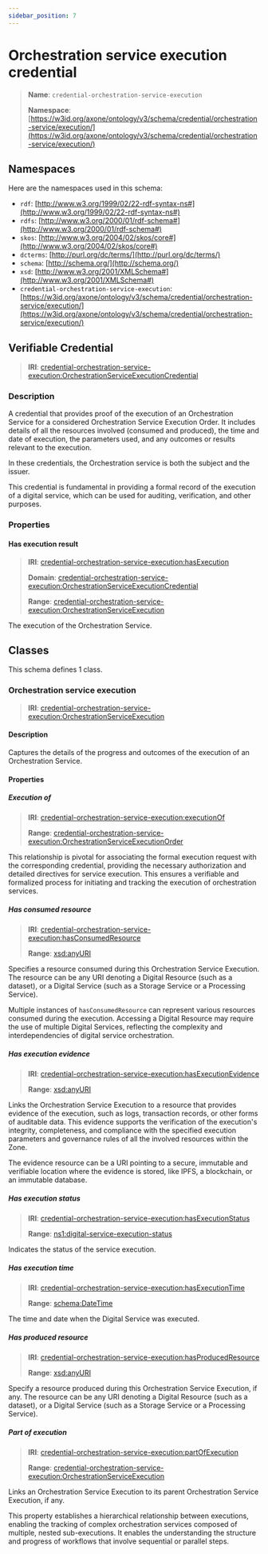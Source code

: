 ```yaml
---
sidebar_position: 7
---
```

[//]: # (This file is auto-generated. Please do not modify it yourself.)

# Orchestration service execution credential

> **Name**: `credential-orchestration-service-execution`
>
> **Namespace**: [https://w3id.org/axone/ontology/v3/schema/credential/orchestration-service/execution/](https://w3id.org/axone/ontology/v3/schema/credential/orchestration-service/execution/)

## Namespaces

Here are the namespaces used in this schema:

- `rdf`: [http://www.w3.org/1999/02/22-rdf-syntax-ns#](http://www.w3.org/1999/02/22-rdf-syntax-ns#)
- `rdfs`: [http://www.w3.org/2000/01/rdf-schema#](http://www.w3.org/2000/01/rdf-schema#)
- `skos`: [http://www.w3.org/2004/02/skos/core#](http://www.w3.org/2004/02/skos/core#)
- `dcterms`: [http://purl.org/dc/terms/](http://purl.org/dc/terms/)
- `schema`: [http://schema.org/](http://schema.org/)
- `xsd`: [http://www.w3.org/2001/XMLSchema#](http://www.w3.org/2001/XMLSchema#)
- `credential-orchestration-service-execution`: [https://w3id.org/axone/ontology/v3/schema/credential/orchestration-service/execution/](https://w3id.org/axone/ontology/v3/schema/credential/orchestration-service/execution/)

## Verifiable Credential

> **IRI**: [credential-orchestration-service-execution:OrchestrationServiceExecutionCredential](https://w3id.org/axone/ontology/v3/schema/credential/orchestration-service/execution/OrchestrationServiceExecutionCredential)

### Description

A credential that provides proof of the execution of an Orchestration Service for a considered Orchestration Service Execution Order. It includes details of all the resources involved (consumed and produced), the time and date of execution, the parameters used, and any outcomes or results relevant to the execution.

In these credentials, the Orchestration service is both the subject and the issuer.

This credential is fundamental in providing a formal record of the execution of a digital service, which can be used for auditing, verification, and other purposes.

### Properties

#### Has execution result
>
> **IRI**: [credential-orchestration-service-execution:hasExecution](https://w3id.org/axone/ontology/v3/schema/credential/orchestration-service/execution/hasExecution)
>
> **Domain**:&nbsp;[credential-orchestration-service-execution:OrchestrationServiceExecutionCredential](https://w3id.org/axone/ontology/v3/schema/credential/orchestration-service/execution/OrchestrationServiceExecutionCredential)
>
> **Range**:&nbsp;[credential-orchestration-service-execution:OrchestrationServiceExecution](https://w3id.org/axone/ontology/v3/schema/credential/orchestration-service/execution/OrchestrationServiceExecution)

The execution of the Orchestration Service.

## Classes

This schema defines 1 class.

### Orchestration service execution
>
> **IRI**: [credential-orchestration-service-execution:OrchestrationServiceExecution](https://w3id.org/axone/ontology/v3/schema/credential/orchestration-service/execution/OrchestrationServiceExecution)

#### Description

Captures the details of the progress and outcomes of the execution of an Orchestration Service.

#### Properties

##### Execution of
>
> **IRI**: [credential-orchestration-service-execution:executionOf](https://w3id.org/axone/ontology/v3/schema/credential/orchestration-service/execution/executionOf)
>
> **Range**:&nbsp;[credential-orchestration-service-execution:OrchestrationServiceExecutionOrder](https://w3id.org/axone/ontology/v3/schema/credential/orchestration-service/execution/OrchestrationServiceExecutionOrder)

This relationship is pivotal for associating the formal execution request with the corresponding credential, providing the necessary authorization and detailed directives for service execution. This ensures a verifiable and formalized process for initiating and tracking the execution of orchestration services.

##### Has consumed resource
>
> **IRI**: [credential-orchestration-service-execution:hasConsumedResource](https://w3id.org/axone/ontology/v3/schema/credential/orchestration-service/execution/hasConsumedResource)
>
> **Range**:&nbsp;[xsd:anyURI](http://www.w3.org/2001/XMLSchema#anyURI)

Specifies a resource consumed during this Orchestration Service Execution. The resource can be any URI denoting a Digital Resource (such as a dataset), or a Digital Service (such as a Storage Service or a Processing Service).

Multiple instances of `hasConsumedResource` can represent various resources consumed during the execution. Accessing a Digital Resource may require the use of multiple Digital Services, reflecting the complexity and interdependencies of digital service orchestration.

##### Has execution evidence
>
> **IRI**: [credential-orchestration-service-execution:hasExecutionEvidence](https://w3id.org/axone/ontology/v3/schema/credential/orchestration-service/execution/hasExecutionEvidence)
>
> **Range**:&nbsp;[xsd:anyURI](http://www.w3.org/2001/XMLSchema#anyURI)

Links the Orchestration Service Execution to a resource that provides evidence of the execution, such as logs, transaction records, or other forms of auditable data. This evidence supports the verification of the execution's integrity, completeness, and compliance with the specified execution parameters and governance rules of all the involved resources within the Zone.

The evidence resource can be a URI pointing to a secure, immutable and verifiable location where the evidence is stored, like IPFS, a blockchain, or an immutable database.

##### Has execution status
>
> **IRI**: [credential-orchestration-service-execution:hasExecutionStatus](https://w3id.org/axone/ontology/v3/schema/credential/orchestration-service/execution/hasExecutionStatus)
>
> **Range**:&nbsp;[ns1:digital-service-execution-status](https://w3id.org/axone/ontology/v3/thesaurus/digital-service-execution-status)

Indicates the status of the service execution.

##### Has execution time
>
> **IRI**: [credential-orchestration-service-execution:hasExecutionTime](https://w3id.org/axone/ontology/v3/schema/credential/orchestration-service/execution/hasExecutionTime)
>
> **Range**:&nbsp;[schema:DateTime](http://schema.org/DateTime)

The time and date when the Digital Service was executed.

##### Has produced resource
>
> **IRI**: [credential-orchestration-service-execution:hasProducedResource](https://w3id.org/axone/ontology/v3/schema/credential/orchestration-service/execution/hasProducedResource)
>
> **Range**:&nbsp;[xsd:anyURI](http://www.w3.org/2001/XMLSchema#anyURI)

Specify a resource produced during this Orchestration Service Execution, if any. The resource can be any URI denoting a Digital Resource (such as a dataset), or a Digital Service (such as a Storage Service or a Processing Service).

##### Part of execution
>
> **IRI**: [credential-orchestration-service-execution:partOfExecution](https://w3id.org/axone/ontology/v3/schema/credential/orchestration-service/execution/partOfExecution)
>
> **Range**:&nbsp;[credential-orchestration-service-execution:OrchestrationServiceExecution](https://w3id.org/axone/ontology/v3/schema/credential/orchestration-service/execution/OrchestrationServiceExecution)

Links an Orchestration Service Execution to its parent Orchestration Service Execution, if any.

This property establishes a hierarchical relationship between executions, enabling the tracking of complex orchestration services composed of multiple, nested sub-executions. It enables the understanding the structure and progress of workflows that involve sequential or parallel steps.
